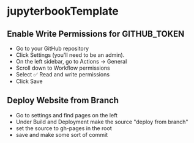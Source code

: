 # jupyterbookTemplate


 ## Enable Write Permissions for GITHUB_TOKEN
 - Go to your GitHub repository
 - Click Settings (you'll need to be an admin).
 - On the left sidebar, go to Actions → General
 - Scroll down to Workflow permissions
 - Select ✅ Read and write permissions
 - Click Save

## Deploy Website from Branch
- Go to settings and find pages on the left
- Under Build and Deployment make the source "deploy from branch"
- set the source to gh-pages in the root
- save and make some sort of commit
